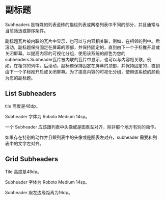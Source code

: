 副标题
=====

Subheaders 是特殊的列表瓷砖的描绘列表或网格列表中不同的部分，并且通常与当前筛选或排序条件。 

副标题瓦片被内联的瓦片中显示，也可以与内容相关联，例如，在相邻的列中。后滚动，副标题保持固定在屏幕的顶部，并保持固定的，直到由下一个子标推开启或关闭屏幕。以提高内容的可视化分组，使用该系统的颜色为您的subheaders.Subheader瓦片被内联的瓦片中显示，也可以与内容相关联，例如，在相邻的列中。后滚动，副标题保持固定在屏幕的顶部，并保持固定的，直到由下一个子标推开启或关闭屏幕。为了提高内容的可视化分组，使用该系统的颜色为您的副标题。


## List Subheaders

tile 高度是48dp。

Subheader 字体为 Roboto Medium 14sp。

一个 Subheader 应该跟列表中头像或是图表左对齐，除非那个地方有别的动作。

如果存在特别的动作并且跟列表中的头像或是图表左对齐，subheader 需要和列表中的文字左对齐。


## Grid Subheaders

Tile 高度是48dp。

Subheader 字体为 Roboto Medium 14sp。

Subheader 跟左边缘距离为16dp。